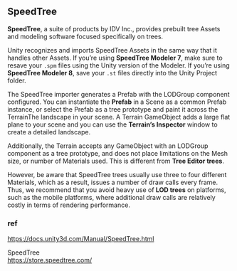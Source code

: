 ## SpeedTree
**SpeedTree**, a suite of products by IDV Inc., provides prebuilt tree Assets and modeling software focused specifically on trees.

Unity recognizes and imports SpeedTree Assets in the same way that it handles other Assets. If you’re using **SpeedTree Modeler 7**, make sure to resave your `.spm` files using the Unity version of the Modeler. If you’re using **SpeedTree Modeler 8**, save your `.st` files directly into the Unity Project folder.

The SpeedTree importer generates a Prefab with the LODGroup component configured. You can instantiate the **Prefab** in a Scene as a common Prefab instance, or select the Prefab as a tree prototype and paint it across the TerrainThe landscape in your scene. A Terrain GameObject adds a large flat plane to your scene and you can use the **Terrain’s Inspector** window to create a detailed landscape. 


Additionally, the Terrain accepts any GameObject with an LODGroup component as a tree prototype, and does not place limitations on the Mesh size, or number of Materials used. This is different from **Tree Editor trees**.

However, be aware that SpeedTree trees usually use three to four different Materials, which as a result, issues a number of draw calls every frame. Thus, we recommend that you avoid heavy use of **LOD trees** on platforms, such as the mobile platforms, where additional draw calls are relatively costly in terms of rendering performance. 



### ref 
https://docs.unity3d.com/Manual/SpeedTree.html

SpeedTree \
https://store.speedtree.com/
